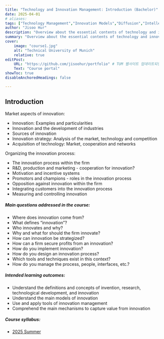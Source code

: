 ```yaml
---
title: "Technology and Innovation Management: Introduction (Bachelor)"
date: 2025-04-01
# aliases: 
tags: ["Technology Management","Innovation Models","Diffusion","Intellectual Property","Profiting from Innovation"]
author: "Jisoo Hur"
description: "Overview about the essential contents of technology and innovation management." 
summary: "Overview about the essential contents of technology and innovation management. Knowledge of important models and concepts and how they can be concretly used in companies." 
cover:
    image: "course1.jpg"
    alt: "Technical University of Munich"
    relative: true
editPost:
    URL: "https://github.com/jisoohur/portfolio" # TUM 웹사이트 업데이트되면 수정 필요
    Text: "Course portal"
showToc: true
disableAnchoredHeadings: false

---
```


## Introduction

Market aspects of innovation:
+ Innovation: Examples and particularities
+ Innovation and the development of industries
+ Sources of innovation
+ Innovation strategy: Analysis of the market, technology and competition
+ Acquisition of technology: Market, cooperation and networks

Organizing the innovation process:
+ The innovation process within the firm
+ R&D, production and marketing - cooperation for innovation?
+ Motivation and incentive systems
+ Promotors and champions - roles in the innovation process 
+ Opposition against innovation within the firm 
+ Integrating customers into the innovation process 
+ Measuring and controlling innovation

##### Main questions addressed in the course:

+ Where does innovation come from?
+ What defines “innovation”?
+ Who innovates and why?
+ Why and what for should the firm innovate?
+ How can innovation be strategized?
+ How can a firm secure profits from an innovation?
+ How do you implement innovation?
+ How do you design an innovation process?
+ Which tools and techniques exist in this context?
+ How do you manage the process, people, interfaces, etc.?

##### Intended learning outcomes:
+ Understand the definitions and concepts of invention, research, technological development, and innovation
+ Understand the main models of innovation
+ Use and apply tools of innovation management
+ Comprehend the main mechanisms to capture value from innovation

##### Course syllabus: 

+ [2025 Summer](Syllabus.pdf)

